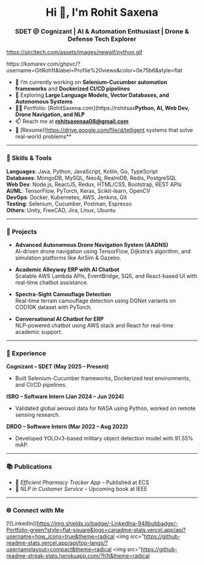 <h1 align="center">Hi 👋, I'm Rohit Saxena</h1>
<h3 align="center">SDET @ Cognizant | AI & Automation Enthusiast | Drone & Defense Tech Explorer</h3>

https://sircltech.com/assets/images/newgif/python.gif

<p align="left">
  https://komarev.com/ghpvc/?username=GitRoh1t&label=Profile%20views&color=0e75b6&style=flat
</p>

- 🔭 I’m currently working on **Selenium-Cucumber automation frameworks** and **Dockerized CI/CD pipelines**
- 🌱 Exploring **Large Language Models, Vector Databases, and Autonomous Systems**
- 👨‍💻 Portfolio: [RohitSaxena.com](https://rohitsax**Python, AI, Web Dev, Drone Navigation, and NLP**
- 📫 Reach me at **rohitsaxenaa08@gmail.com**
- 📄 [Resume](https://drive.google.com/file/d/telligent systems that solve real-world problems**

---

### 🧠 Skills & Tools

**Languages**: Java, Python, JavaScript, Kotlin, Go, TypeScript  
**Databases**: MongoDB, MySQL, Neo4j, RealmDB, Redis, PostgreSQL  
**Web Dev**: Node.js, ReactJS, Redux, HTML/CSS, Bootstrap, REST APIs  
**AI/ML**: TensorFlow, PyTorch, Keras, Scikit-learn, OpenCV  
**DevOps**: Docker, Kubernetes, AWS, Jenkins, Git  
**Testing**: Selenium, Cucumber, Postman, Espresso  
**Others**: Unity, FreeCAD, Jira, Linux, Ubuntu

---

### 🚀 Projects

- **Advanced Autonomous Drone Navigation System (AADNS)**  
  AI-driven drone navigation using TensorFlow, Dijkstra’s algorithm, and simulation platforms like AirSim & Gazebo.

- **Academic Alleyway ERP with AI Chatbot**  
  Scalable AWS Lambda APIs, EventBridge, SQS, and React-based UI with real-time chatbot assistance.

- **Spectra-Sight Camouflage Detection**  
  Real-time terrain camouflage detection using DGNet variants on COD10K dataset with PyTorch.

- **Conversational AI Chatbot for ERP**  
  NLP-powered chatbot using AWS stack and React for real-time academic support.

---

### 🏢 Experience

**Cognizant – SDET (May 2025 – Present)**  
- Built Selenium-Cucumber frameworks, Dockerized test environments, and CI/CD pipelines.

**ISRO – Software Intern (Jan 2024 – Jun 2024)**  
- Validated global aerosol data for NASA using Python, worked on remote sensing research.

**DRDO – Software Intern (Mar 2022 – Aug 2022)**  
- Developed YOLOv3-based military object detection model with 91.55% mAP.

---

### 📚 Publications

- 📱 *Efficient Pharmacy Tracker App* – Published at ECS  
- 🤖 *NLP in Customer Service* – Upcoming book at IEEE

---

### 🌐 Connect with Me

[![LinkedIn](https://img.shields.io/badge/-LinkedIna-948bubbadge/-Portfolio-green?style=flat-square&logo=canadme-stats.vercel.app/api?username=how_icons=true&theme=radical
  <img src="https://github-readme-stats.vercel.app/api/top-langs/?usernamelayout=compact&theme=radical
  <img src="https://github-readme-streak-stats.herokuapp.com/?h1t&theme=radical
</p>
